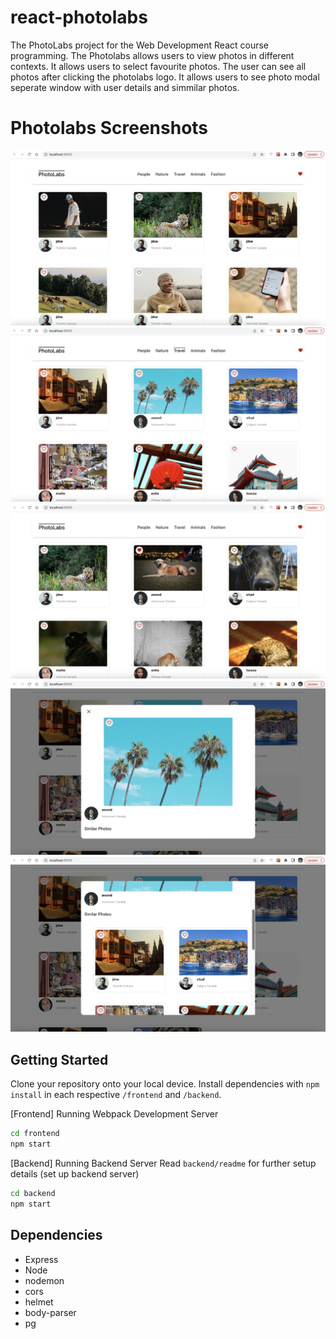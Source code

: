 # react-photolabs
The PhotoLabs project for the Web Development React course programming. The Photolabs allows users to view photos in different contexts. It allows users to select favourite photos. The user can see all photos after clicking the photolabs logo. It allows users to see photo modal seperate window with user details and simmilar photos.

# Photolabs Screenshots

!["Show all photos on logo click"](https://github.com/sandeepgill62/photolabs/blob/master/frontend/src/docs/show_all_photos_with_logo.png?raw=true)
!["Select topic title 'travel'"](https://github.com/sandeepgill62/photolabs/blob/master/frontend/src/docs/photolabs_topic_travel.png?raw=true)
!["Select favourite photo"](https://github.com/sandeepgill62/photolabs/blob/master/frontend/src/docs/select_favourite_photo.png?raw=true)
!["photolabs modal main photo"](https://github.com/sandeepgill62/photolabs/blob/master/frontend/src/docs/photolabs_modal_main_photo.png?raw=true)
!["photolabs modal simmilar photos"](https://github.com/sandeepgill62/photolabs/blob/master/frontend/src/docs/photolabs_modal_simmilar_photos.png?raw=true)


## Getting Started

Clone your repository onto your local device.
Install dependencies with `npm install` in each respective `/frontend` and `/backend`.

[Frontend] Running Webpack Development Server

```sh
cd frontend
npm start
```

[Backend] Running Backend Server
Read `backend/readme` for further setup details (set up backend server)

```sh
cd backend
npm start
```

## Dependencies

- Express
- Node
- nodemon
- cors
- helmet
- body-parser
- pg
